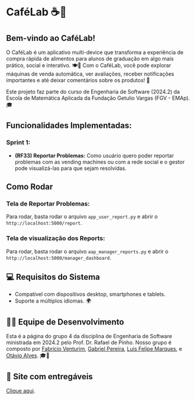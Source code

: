 
# CaféLab ☕📱

## Bem-vindo ao CaféLab!

O CaféLab é um aplicativo multi-device que transforma a experiência de compra rápida de alimentos para alunos de graduação em algo mais prático, social e interativo. 🍽️📲 Com o CaféLab, você pode explorar máquinas de venda automática, ver avaliações, receber notificações importantes e até deixar comentários sobre os produtos! 🚀

Este projeto faz parte do curso de Engenharia de Software (2024.2) da Escola de Matemática Aplicada da Fundação Getulio Vargas (FGV - EMAp). 🎓

## Funcionalidades Implementadas:

### Sprint 1:

- **(RF33) Reportar Problemas:** Como usuário quero poder reportar problemas com as vending machines ou com a rede social e o gestor pode visualizá-las para que sejam resolvidas.

## Como Rodar

### Tela de Reportar Problemas:

Para rodar, basta rodar o arquivo `app_user_report.py` e abrir o `http://localhost:5000/report`.

### Tela de visualização dos Reports:

Para rodar, basta rodar o arquivo `aap_manager_reports.py` e abrir o `http://localhost:5000/manager_dashboard`.

## 💻 Requisitos do Sistema
- Compatível com dispositivos desktop, smartphones e tablets.
- Suporte a múltiplos idiomas. 🌍

## 👨‍💻 Equipe de Desenvolvimento
Esta é a página do grupo 4 da disciplina de Engenharia de Software ministrada em 2024.2 pelo Prof. Dr. Rafael de Pinho. Nosso grupo é composto por [Fabrício Venturim](https://github.com/FabricioVenturim), [Gabriel Pereira](https://github.com/GabrielJP314), [Luís Felipe Marques](https://github.com/felipponn), e [Otávio Alves](https://github.com/atronee). 🎓💼

## 📙 Site com entregáveis
[Clique aqui](https://felipponn.github.io/software-engineering/).
